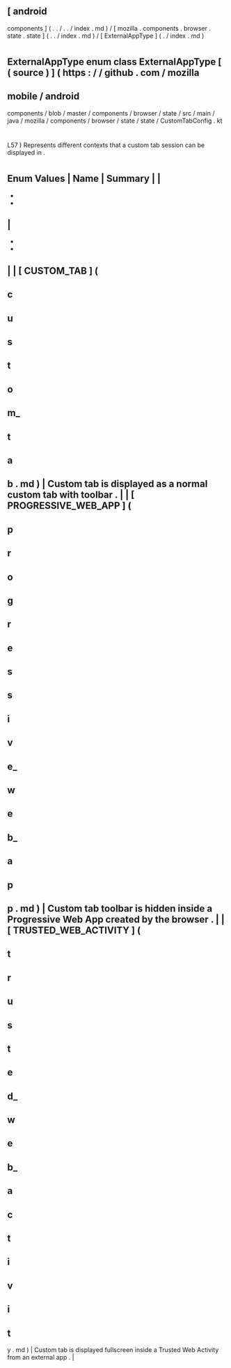 [
android
-
components
]
(
.
.
/
.
.
/
index
.
md
)
/
[
mozilla
.
components
.
browser
.
state
.
state
]
(
.
.
/
index
.
md
)
/
[
ExternalAppType
]
(
.
/
index
.
md
)
#
ExternalAppType
enum
class
ExternalAppType
[
(
source
)
]
(
https
:
/
/
github
.
com
/
mozilla
-
mobile
/
android
-
components
/
blob
/
master
/
components
/
browser
/
state
/
src
/
main
/
java
/
mozilla
/
components
/
browser
/
state
/
state
/
CustomTabConfig
.
kt
#
L57
)
Represents
different
contexts
that
a
custom
tab
session
can
be
displayed
in
.
#
#
#
Enum
Values
|
Name
|
Summary
|
|
-
-
-
|
-
-
-
|
|
[
CUSTOM_TAB
]
(
-
c
-
u
-
s
-
t
-
o
-
m_
-
t
-
a
-
b
.
md
)
|
Custom
tab
is
displayed
as
a
normal
custom
tab
with
toolbar
.
|
|
[
PROGRESSIVE_WEB_APP
]
(
-
p
-
r
-
o
-
g
-
r
-
e
-
s
-
s
-
i
-
v
-
e_
-
w
-
e
-
b_
-
a
-
p
-
p
.
md
)
|
Custom
tab
toolbar
is
hidden
inside
a
Progressive
Web
App
created
by
the
browser
.
|
|
[
TRUSTED_WEB_ACTIVITY
]
(
-
t
-
r
-
u
-
s
-
t
-
e
-
d_
-
w
-
e
-
b_
-
a
-
c
-
t
-
i
-
v
-
i
-
t
-
y
.
md
)
|
Custom
tab
is
displayed
fullscreen
inside
a
Trusted
Web
Activity
from
an
external
app
.
|
